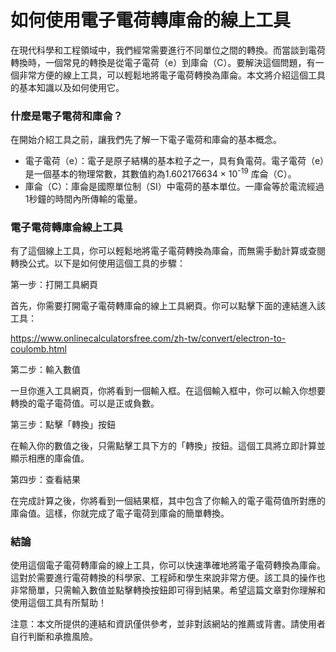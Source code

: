 如何使用電子電荷轉庫侖的線上工具
================

在現代科學和工程領域中，我們經常需要進行不同單位之間的轉換。而當談到電荷轉換時，一個常見的轉換是從電子電荷（e）到庫侖（C）。要解決這個問題，有一個非常方便的線上工具，可以輕鬆地將電子電荷轉換為庫侖。本文將介紹這個工具的基本知識以及如何使用它。

### 什麼是電子電荷和庫侖？

在開始介紹工具之前，讓我們先了解一下電子電荷和庫侖的基本概念。

- 電子電荷（e）：電子是原子結構的基本粒子之一，具有負電荷。電子電荷（e）是一個基本的物理常數，其數值約為1.602176634 × 10<sup>-19</sup> 库侖（C）。
- 庫侖（C）：庫侖是國際單位制（SI）中電荷的基本單位。一庫侖等於電流經過1秒鐘的時間內所傳輸的電量。

### 電子電荷轉庫侖線上工具

有了這個線上工具，你可以輕鬆地將電子電荷轉換為庫侖，而無需手動計算或查閱轉換公式。以下是如何使用這個工具的步驟：

第一步：打開工具網頁

首先，你需要打開電子電荷轉庫侖的線上工具網頁。你可以點擊下面的連結進入該工具：

<https://www.onlinecalculatorsfree.com/zh-tw/convert/electron-to-coulomb.html>

第二步：輸入數值

一旦你進入工具網頁，你將看到一個輸入框。在這個輸入框中，你可以輸入你想要轉換的電子電荷值。可以是正或負數。

第三步：點擊「轉換」按鈕

在輸入你的數值之後，只需點擊工具下方的「轉換」按鈕。這個工具將立即計算並顯示相應的庫侖值。

第四步：查看結果

在完成計算之後，你將看到一個結果框，其中包含了你輸入的電子電荷值所對應的庫侖值。這樣，你就完成了電子電荷到庫侖的簡單轉換。

### 結論

使用這個電子電荷轉庫侖的線上工具，你可以快速準確地將電子電荷轉換為庫侖。這對於需要進行電荷轉換的科學家、工程師和學生來說非常方便。該工具的操作也非常簡單，只需輸入數值並點擊轉換按鈕即可得到結果。希望這篇文章對你理解和使用這個工具有所幫助！

注意：本文所提供的連結和資訊僅供參考，並非對該網站的推薦或背書。請使用者自行判斷和承擔風險。